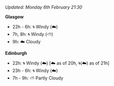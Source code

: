 *Updated: Monday 6th February 21:30*

**Glasgow**

* 22h - 6h: :cyclone: Windy (:cloud:)
* 7h, 8h: :cyclone: Windy (:partly_sunny:)
* 9h: :cloud: Cloudy

**Edinburgh**

* 22h: :cyclone: Windy (:cloud:) [:cloud: as of 20h, :cyclone:(:cloud:) as of 21h]
* 23h - 6h: :cyclone: Windy (:cloud:)
* 7h - 9h: :partly_sunny: Partly Cloudy
